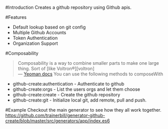 #Introduction
Creates a github repository using Github apis.

#Features
* Default lookup based on git config
* Multiple Github Accounts
* Token Authentication
* Organization Support

#Composability
> Composability is a way to combine smaller parts to make one large thing. Sort of [like Voltron®][voltron]  
> — [Yeoman docs](http://yeoman.io/authoring/composability.html)
You can use the following methods to composeWith
* github-create:authentication - Authenticate to github
* github-create:orgs - List the users orgs and let them choose
* github-create:create - Create the github repository
* github-create:git - Initialize local git, add remote, pull and push.

#Example
Checkout the main generator to see how they all work together.
https://github.com/trainerbill/generator-github-create/blob/master/src/generators/app/index.es6

